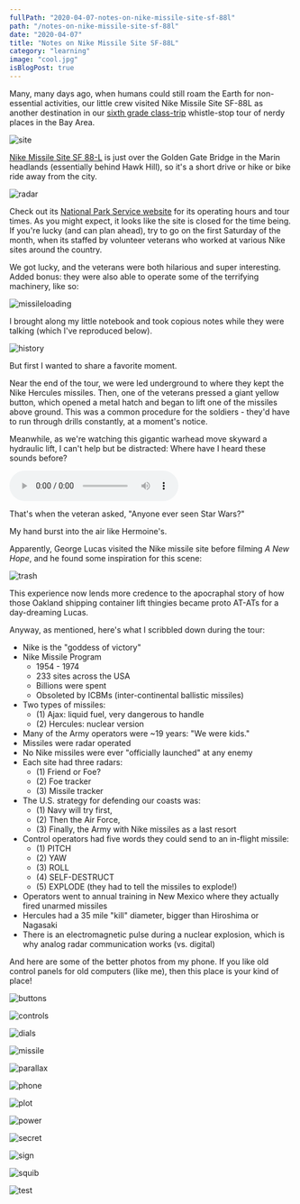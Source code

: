 ```yaml
---
fullPath: "2020-04-07-notes-on-nike-missile-site-sf-88l"
path: "/notes-on-nike-missile-site-sf-88l"
date: "2020-04-07"
title: "Notes on Nike Missile Site SF-88L"
category: "learning"
image: "cool.jpg"
isBlogPost: true
---
```


Many, many days ago, when humans could still roam the Earth for non-essential activities, our little crew visited Nike Missile Site SF-88L as another destination in our [sixth grade class-trip](/notes-on-map-and-compass-navigation) whistle-stop tour of nerdy places in the Bay Area.

![site](./images/site.jpeg)

[Nike Missile Site SF 88-L](https://en.wikipedia.org/wiki/Nike_Missile_Site_SF-88) is just over the Golden Gate Bridge in the Marin headlands (essentially behind Hawk Hill), so it's a short drive or hike or bike ride away from the city.

![radar](./images/radar.jpeg)

Check out its [National Park Service website](https://www.nps.gov/goga/nike-missile-site.htm) for its operating hours and tour times. As you might expect, it looks like the site is closed for the time being. If you're lucky (and can plan ahead), try to go on the first Saturday of the month, when its staffed by volunteer veterans who worked at various Nike sites around the country. 

We got lucky, and the veterans were both hilarious and super interesting. Added bonus: they were also able to operate some of the terrifying machinery, like so:

![missileloading](./images/animation.gif)

I brought along my little notebook and took copious notes while they were talking (which I've reproduced below). 

![history](./images/history.jpeg)

But first I wanted to share a favorite moment.

Near the end of the tour, we were led underground to where they kept the Nike Hercules missiles. Then, one of the veterans pressed a giant yellow button, which opened a metal hatch and began to lift one of the missiles above ground. This was a common procedure for the soldiers - they'd have to run through drills constantly, at a moment's notice.

Meanwhile, as we're watching this gigantic warhead move skyward a hydraulic lift, I can't help but be distracted: Where have I heard these sounds before?

<audio controls="controls">
  <source type="audio/mp3" src="./images/trash_compactor.mp3"></source>
</audio>

That's when the veteran asked, "Anyone ever seen Star Wars?"

My hand burst into the air like Hermoine's.

Apparently, George Lucas visited the Nike missile site before filming *A New Hope*, and he found some inspiration for this scene:

![trash](./images/trash.jpg)

This experience now lends more credence to the apocraphal story of how those Oakland shipping container lift thingies became proto AT-ATs for a day-dreaming Lucas.

Anyway, as mentioned, here's what I scribbled down during the tour:

* Nike is the "goddess of victory"
* Nike Missile Program
  * 1954 - 1974
  * 233 sites across the USA
  * Billions were spent
  * Obsoleted by ICBMs (inter-continental ballistic missiles)
* Two types of missiles:
  * (1) Ajax: liquid fuel, very dangerous to handle
  * (2) Hercules: nuclear version
* Many of the Army operators were ~19 years: "We were kids."
* Missiles were radar operated
* No Nike missiles were ever "officially launched" at any enemy
* Each site had three radars:
  * (1) Friend or Foe?
  * (2) Foe tracker
  * (3) Missile tracker
* The U.S. strategy for defending our coasts was:
  * (1) Navy will try first,
  * (2) Then the Air Force,
  * (3) Finally, the Army with Nike missiles as a last resort
* Control operators had five words they could send to an in-flight missile:
  * (1) PITCH
  * (2) YAW
  * (3) ROLL
  * (4) SELF-DESTRUCT
  * (5) EXPLODE (they had to tell the missiles to explode!)
* Operators went to annual training in New Mexico where they actually fired unarmed missiles
* Hercules had a 35 mile "kill" diameter, bigger than Hiroshima or Nagasaki
* There is an electromagnetic pulse during a nuclear explosion, which is why analog radar communication works (vs. digital)

And here are some of the better photos from my phone. If you like old control panels for old computers (like me), then this place is your kind of place!

![buttons](./images/buttons.jpeg)

![controls](./images/controls.jpeg)

![dials](./images/dials.jpeg)

![missile](./images/missile.jpeg)

![parallax](./images/parallax.jpeg)

![phone](./images/phone.jpeg)

![plot](./images/plot.jpeg)

![power](./images/power.jpeg)

![secret](./images/secret.jpeg)

![sign](./images/sign.jpeg)

![squib](./images/squib.jpeg)

![test](./images/test.jpeg)